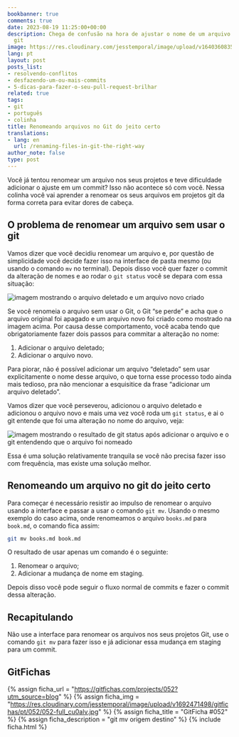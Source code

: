 ```yaml
---
bookbanner: true
comments: true
date: 2023-08-19 11:25:00+00:00
description: Chega de confusão na hora de ajustar o nome de um arquivo em projetos
  git
image: https://res.cloudinary.com/jesstemporal/image/upload/v1640360835/covers/colinha_igmf4s.png
lang: pt
layout: post
posts_list:
- resolvendo-conflitos
- desfazendo-um-ou-mais-commits
- 5-dicas-para-fazer-o-seu-pull-request-brilhar
related: true
tags:
- git
- português
- colinha
title: Renomeando arquivos no Git do jeito certo
translations:
- lang: en
  url: /renaming-files-in-git-the-right-way
author_note: false
type: post
---
```



Você já tentou renomear um arquivo nos seus projetos e teve dificuldade adicionar o ajuste em um commit? Isso não acontece só com você. Nessa colinha você vai aprender a renomear os seus arquivos em projetos git da forma correta para evitar dores de cabeça.

## O problema de renomear um arquivo sem usar o git

Vamos dizer que você decidiu renomear um arquivo e, por questão de simplicidade você decide fazer isso na interface de pasta mesmo (ou usando o comando `mv` no terminal). Depois disso você quer fazer o commit da alteração de nomes e ao rodar o `git status` você se depara com essa situação:

![imagem mostrando o arquivo deletado e um arquivo novo criado](https://res.cloudinary.com/jesstemporal/image/upload/v1692470010/images/git-mv/001-renamed-file-deleted-git-status_shmq3h.png)

Se você renomeia o arquivo sem usar o Git, o Git “se perde” e acha que o arquivo original foi apagado e um arquivo novo foi criado como mostrado na imagem acima. Por causa desse comportamento, você acaba tendo que obrigatoriamente fazer dois passos para commitar a alteração no nome:

1. Adicionar o arquivo deletado;
2. Adicionar o arquivo novo.

Para piorar, não é possível adicionar um arquivo “deletado” sem usar explicitamente o nome desse arquivo, o que torna esse processo todo ainda mais tedioso, pra não mencionar a esquisitice da frase “adicionar um arquivo deletado”.

Vamos dizer que você perseverou, adicionou o arquivo deletado e adicionou o arquivo novo e mais uma vez você roda um `git status`, e ai o git entende que foi uma alteração no nome do arquivo, veja:

![imagem mostrando o resultado de git status após adicionar o arquivo e o git entendendo que o arquivo foi nomeado](https://res.cloudinary.com/jesstemporal/image/upload/v1692470010/images/git-mv/002-renamed-file-git-status_lley9v.png)

Essa é uma solução relativamente tranquila se você não precisa fazer isso com frequência, mas existe uma solução melhor.

## Renomeando um arquivo no git do jeito certo

Para começar é necessário resistir ao impulso de renomear o arquivo usando a interface e passar a usar o comando `git mv`. Usando o mesmo exemplo do caso acima, onde renomeamos o arquivo `books.md` para `book.md`, o comando fica assim:

```bash
git mv books.md book.md
```

O resultado de usar apenas um comando é o seguinte:

1. Renomear o arquivo;
2. Adicionar a mudança de nome em staging.

Depois disso você pode seguir o fluxo normal de commits e fazer o commit dessa alteração.

## Recapitulando

Não use a interface para renomear os arquivos nos seus projetos Git, use o comando `git mv` para fazer isso e já adicionar essa mudança em staging para um commit.


## GitFichas

{% assign ficha_url = "https://gitfichas.com/projects/052?utm_source=blog" %}
{% assign ficha_img = "https://res.cloudinary.com/jesstemporal/image/upload/v1692471498/gitfichas/pt/052/052-full_cu0alv.jpg" %}
{% assign ficha_title = "GitFicha #052" %}
{% assign ficha_description = "git mv origem destino" %}
{% include ficha.html %}
